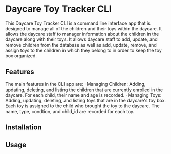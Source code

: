 # Daycare Toy Tracker CLI

This Daycare Toy Tracker CLI is a command line interface app that is designed to manage all of the children and their toys within the daycare. It allows the daycare staff to manager information about the children in the daycare along with their toys. It allows daycare staff to add, update, and remove children from the database as well as add, update, remove, and assign toys to the children in which they belong to in order to keep the toy box organized. 

## Features
The main features in the CLI app are:
-Managing Children: Adding, updating, deleting, and listing the children that are currently enrolled in the daycare. For each child, their name and age is recorded. 
-Managing Toys: Adding, updating, deleting, and listing toys that are in the daycare's toy box. Each toy is assigned to the child who brought the toy to the daycare. The name, type, condtion, and child_id are recorded for each toy. 

## Installation 


## Usage






